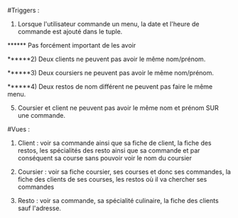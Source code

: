 
#Triggers :

1) Lorsque l'utilisateur commande un menu, la date et l'heure de commande est ajouté dans le tuple.

****** Pas forcément important de les avoir
 
******2) Deux clients ne peuvent pas avoir le même nom/prénom.

******3) Deux coursiers ne peuvent pas avoir le même nom/prénom.

******4) Deux restos de nom différent ne peuvent pas faire le même menu.

5) Coursier et client ne peuvent pas avoir le même nom et prénom SUR une commande.

#Vues :

1) Client : voir sa commande ainsi que sa fiche de client, la fiche des restos, les spécialités des resto ainsi que sa commande et par conséquent sa course sans pouvoir voir le nom du coursier

2) Coursier : voir sa fiche coursier, ses courses et donc ses commandes, la fiche des clients de ses courses, les restos où il va chercher ses commandes

3) Resto : voir sa commande, sa spécialité culinaire, la fiche des clients sauf l'adresse.
